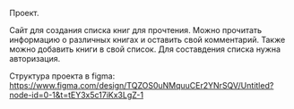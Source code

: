 Проект.

Сайт для создания списка книг для прочтения.
Можно прочитать информацию о различных книгах и оставить свой комментарий.
Также можно добавить книги в свой список. Для составдения списка нужна авторизация.

Структура проекта в figma:
https://www.figma.com/design/TQZOS0uNMquuCEr2YNrSQV/Untitled?node-id=0-1&t=tEY3x5c17iKx3LgZ-1
